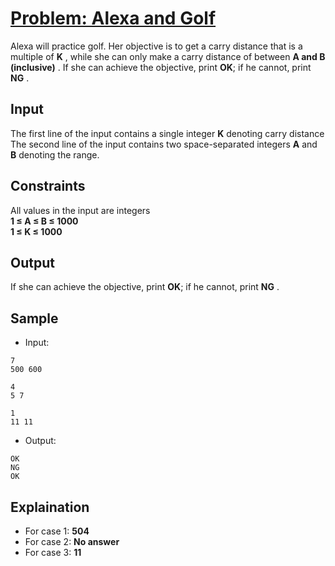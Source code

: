 # [Problem: Alexa and Golf](https://my.newtonschool.co/playground/code/yhiuifqrhrxm)

Alexa will practice golf. Her objective is to get a carry distance that is a multiple of **K** , while she can only make a carry distance of between **A and B (inclusive)** .
If she can achieve the objective, print **OK**; if he cannot, print **NG** .

## Input

The first line of the input contains a single integer **K** denoting carry distance <br>
The second line of the input contains two space-separated integers **A** and **B** denoting the range.

## Constraints

All values in the input are integers <br>
**1 ≤ A ≤ B ≤ 1000** <br>
**1 ≤ K ≤ 1000**


## Output

If she can achieve the objective, print **OK**; if he cannot, print **NG** .

## Sample

- Input:
```
7
500 600

4
5 7

1
11 11
```

- Output:
```
OK
NG
OK
```

## Explaination

- For case 1: **504** <br>
- For case 2: **No answer** <br>
- For case 3: **11**
